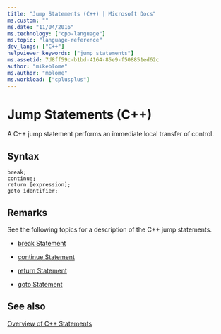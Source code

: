 ```yaml
---
title: "Jump Statements (C++) | Microsoft Docs"
ms.custom: ""
ms.date: "11/04/2016"
ms.technology: ["cpp-language"]
ms.topic: "language-reference"
dev_langs: ["C++"]
helpviewer_keywords: ["jump statements"]
ms.assetid: 7d8ff59c-b1bd-4164-85e9-f508851ed62c
author: "mikeblome"
ms.author: "mblome"
ms.workload: ["cplusplus"]
---
```

# Jump Statements (C++)
A C++ jump statement performs an immediate local transfer of control.  
  
## Syntax  
  
```  
break;  
continue;  
return [expression];  
goto identifier;  
```  
  
## Remarks  
 See the following topics for a description of the C++ jump statements.  
  
-   [break Statement](../cpp/break-statement-cpp.md)  
  
-   [continue Statement](../cpp/continue-statement-cpp.md)  
  
-   [return Statement](../cpp/return-statement-cpp.md)  
  
-   [goto Statement](../cpp/goto-statement-cpp.md)  
  
## See also  
 [Overview of C++ Statements](../cpp/overview-of-cpp-statements.md)